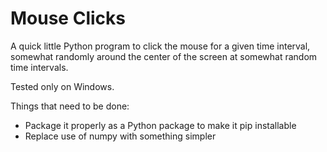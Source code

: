 # Mouse Clicks
A quick little Python program to click the mouse for a given time interval, somewhat randomly around the center of the screen at somewhat random time intervals. 

Tested only on Windows.

Things that need to be done:

- Package it properly as a Python package to make it pip installable
- Replace use of numpy with something simpler
